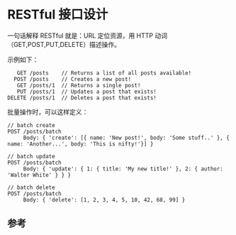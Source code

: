 # RESTful 接口设计

一句话解释 RESTful 就是：URL 定位资源，用 HTTP 动词（GET,POST,PUT,DELETE）描述操作。

示例如下：

```
   GET /posts    // Returns a list of all posts available!
  POST /posts    // Creates a new post!
   GET /posts/1  // Returns a single post!
   PUT /posts/1  // Updates a post that exists!
DELETE /posts/1  // Deletes a post that exists!
```

批量操作时，可以这样定义：

```
// batch create
POST /posts/batch
     Body: { 'create': [{ name: 'New post!', body: 'Some stuff..' }, { name: 'Another...', body: 'This is nifty!'}] }

// batch update
POST /posts/batch
     Body: { 'update': { 1: { title: 'My new title!' }, 2: { author: 'Walter White' } } }

// batch delete
POST /posts/batch
     Body: { 'delete': [1, 2, 3, 4, 5, 10, 42, 68, 99] }
```

## 参考
